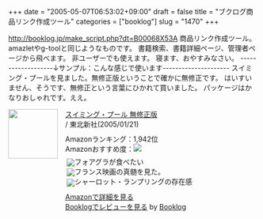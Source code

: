 +++
date = "2005-05-07T06:53:02+09:00"
draft = false
title = "ブクログ商品リンク作成ツール"
categories = ["booklog"]
slug = "1470"
+++

<a href="http://booklog.jp/make_script.php?dt=B00068X53A" target="_blank">http://booklog.jp/make_script.php?dt=B00068X53A</a>
商品リンク作成ツール。amazletやg-toolと同じようなものです。
書籍検索、書籍詳細ページ、管理者ページから飛べます。
非ユーザーでも使えます。
寝ます、おやすみなさい。
-------------------↓サンプル：こんな感じで使います---------------------
スイミング・プールを見ました。無修正版ということで確かに無修正です。
はいすいません、そうです、無修正という言葉にひかれて買いました。
パッケージはかなりおしゃれです。ええ。
<div class="booklog-all" style="margin-bottom:10px;"><div class="booklog-img" style="float:left; margin-right:15px;"><a href="http://www.amazon.co.jp/exec/obidos/ASIN/B0001X9D5O/ieiriblog-22" target="_blank"><img src="http://images.amazon.com/images/P/B0001X9D5O.09._SCMZZZZZZZ_.jpg"  class="booklog-imgsrc" style="border:0px; width:100px"></a><br></div><div class="booklog-data" style="float:left; width:300px;"><div class="booklog-title"><a href="http://www.amazon.co.jp/exec/obidos/ASIN/B0001X9D5O/ieiriblog-22" target="_blank">スイミング・プール 無修正版</a></div><div class="booklog-pub"> / 東北新社(2005/01/21)</div><div class="booklog-info" style="margin-top:10px;">Amazonランキング：1,942位<br>Amazonおすすめ度：<img src="http://booklog.jp/img/4.gif"><br><div class="booklog-review" style="margin-top:6px; padding-left:3px;"><img src="http://booklog.jp/img/4.gif" align="absmiddle">フォアグラが食べたい<br><img src="http://booklog.jp/img/5.gif" align="absmiddle">フランス映画の真髄を見た。<br><img src="http://booklog.jp/img/5.gif" align="absmiddle">シャーロット・ランプリングの存在感<br></div></div><div class="booklog-link" style="margin-top:10px;"><a href="http://www.amazon.co.jp/exec/obidos/ASIN/B0001X9D5O/ieiriblog-22" target="_blank">Amazonで詳細を見る</a><br><a href="http://booklog.jp/asin/B0001X9D5O" target="_blank">Booklogでレビューを見る</a> by <a href="http://booklog.jp" target="_blank">Booklog</a><br></div></div><br style="clear:left"></div>
